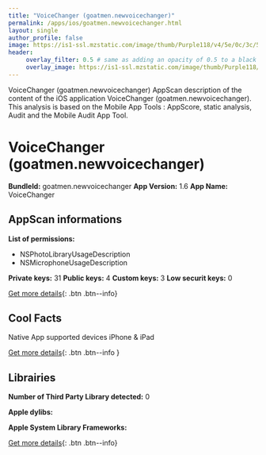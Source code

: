 ```yaml
---
title: "VoiceChanger (goatmen.newvoicechanger)"
permalink: /apps/ios/goatmen.newvoicechanger.html
layout: single
author_profile: false
image: https://is1-ssl.mzstatic.com/image/thumb/Purple118/v4/5e/0c/3c/5e0c3ca0-b935-bafd-39c8-9c28555a108e/AppIcon-1x_U007emarketing-85-220-3.png/512x512bb.jpg
header: 
     overlay_filter: 0.5 # same as adding an opacity of 0.5 to a black background
     overlay_image: https://is1-ssl.mzstatic.com/image/thumb/Purple118/v4/5e/0c/3c/5e0c3ca0-b935-bafd-39c8-9c28555a108e/AppIcon-1x_U007emarketing-85-220-3.png/512x512bb.jpg
---
```

VoiceChanger (goatmen.newvoicechanger) AppScan description of the content of the iOS application VoiceChanger (goatmen.newvoicechanger). This analysis is based on the Mobile App Tools : AppScore, static analysis, Audit and the Mobile Audit App Tool.

# VoiceChanger (goatmen.newvoicechanger)

**BundleId:** goatmen.newvoicechanger
**App Version:** 1.6
**App Name:** VoiceChanger


## AppScan informations 

**List of permissions:** 
- NSPhotoLibraryUsageDescription
- NSMicrophoneUsageDescription
  
  
**Private keys:** 31
**Public keys:** 4
**Custom keys:** 3
**Low securit keys:** 0
  
[Get more details](/pricing.html){: .btn .btn--info}

## Cool Facts

Native App
supported devices iPhone & iPad
  
[Get more details](/pricing.html){: .btn .btn--info }

## Librairies 
**Number of Third Party Library detected:** 0


**Apple dylibs:**


**Apple System Library Frameworks:**


  
[Get more details](/pricing.html){: .btn .btn--info}

